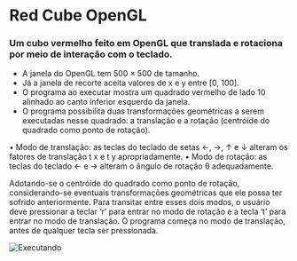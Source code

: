 # Red Cube OpenGL
### Um cubo vermelho feito em OpenGL que translada e rotaciona por meio de interação com o teclado.


 - A janela do OpenGL tem 500 × 500 de tamanho. 
 - Já a janela de recorte aceita valores de x e y entre [0, 100]. 
 - O programa ao executar mostra um quadrado vermelho de lado 10 alinhado ao canto inferior esquerdo da janela. 
 - O programa possibilita duas transformações geométricas a serem executadas nesse quadrado: a translação e a rotação (centróide do quadrado como ponto de rotação). 

• Modo de translação: as teclas do teclado de setas ←, →, ↑ e ↓ alteram os fatores de translação t x e t y apropriadamente. 
• Modo de rotação: as teclas do teclado ← e → alteram o ângulo de rotação θ adequadamente. 

Adotando-se o centróide do quadrado como ponto de rotação, considerando-se eventuais transformações geométricas que ele possa ter sofrido anteriormente. Para transitar entre esses dois modos, o usuário deve pressionar a teclar ‘r’ para entrar no modo de rotação e a tecla ‘t’ para entrar no modo de translação. O programa começa no modo de translação, antes de qualquer tecla ser pressionada.

![Executando]("https://raw.githubusercontent.com/HCelante/Red-Cube-OpenGL/master/img/Captura%20de%20tela%20de%202019-09-10%2016-32-58.png?token=ADSGJGZ7BIH6AOJMUJK67BS5O75WK")
